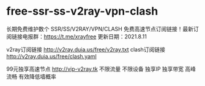 # free-ssr-ss-v2ray-vpn-clash
长期免费维护数个 SSR/SS/V2RAY/VPN/CLASH 免费高速节点订阅链接！最新订阅链接电报群：https://t.me/xrayfree
更新日期：2021.8.11

v2ray订阅链接
http://v2ray.duia.us/free/v2ray.txt
clash订阅链接
http://v2ray.duia.us/free/clash.yaml  

99元独享高速节点  http://vip-v2ray.tk
不限流量 不限设备 独享IP 独享带宽 高峰流畅 有效降低墙概率
